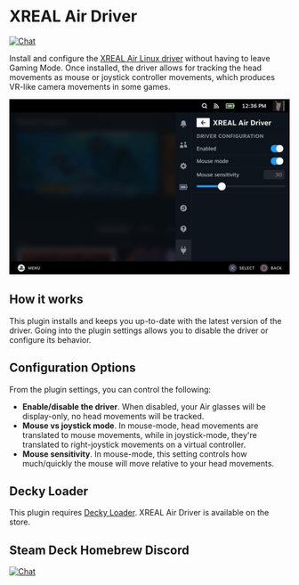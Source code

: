 # XREAL Air Driver
[![Chat](https://img.shields.io/badge/chat-on%20discord-7289da.svg)](https://deckbrew.xyz/discord)

Install and configure the [XREAL Air Linux driver](https://github.com/wheaney/xrealAirLinuxDriver) without having to leave Gaming Mode. Once installed, the driver allows for tracking the head movements as mouse or joystick controller movements, which produces VR-like camera movements in some games.

![XREAL Air Driver](./assets/store_image.png)

## How it works

This plugin installs and keeps you up-to-date with the latest version of the driver. Going into the plugin settings allows you to disable the driver or configure its behavior.

## Configuration Options

From the plugin settings, you can control the following:
* **Enable/disable the driver**. When disabled, your Air glasses will be display-only, no head movements will be tracked.
* **Mouse vs joystick mode**. In mouse-mode, head movements are translated to mouse movements, while in joystick-mode, they're translated to right-joystick movements on a virtual controller.
* **Mouse sensitivity**. In mouse-mode, this setting controls how much/quickly the mouse will move relative to your head movements.

## Decky Loader

This plugin requires [Decky Loader](https://github.com/SteamDeckHomebrew/decky-loader). XREAL Air Driver is available on the store.

## Steam Deck Homebrew Discord
[![Chat](https://img.shields.io/badge/chat-on%20discord-7289da.svg)](https://deckbrew.xyz/discord)